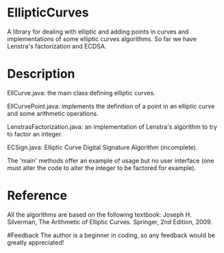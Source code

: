# EllipticCurves
A library for dealing with elliptic and adding points in curves and implementations of some elliptic curves algorithms. So far we have Lenstra's factorization and ECDSA.

# Description
EllCurve.java: the main class defining elliptic curves.

EllCurvePoint.java: implements the definition of a point in an elliptic curve and some arithmetic operations.

LenstrasFactorization.java: an implementation of Lenstra's algorithm to try to factor an integer.

ECSign.java: Elliptic Curve Digital Signature Algorithm (incomplete).

The 'main' methods offer an example of usage but no user interface (one must alter the code to alter the integer to be factored for example).

# Reference
All the algorithms are based on the following textbook:
Joseph H. Silverman, The Arithmetic of Elliptic Curves. Springer, 2nd Edition, 2009.

#Feedback
The author is a beginner in coding, so any feedback would be greatly appreciated!
